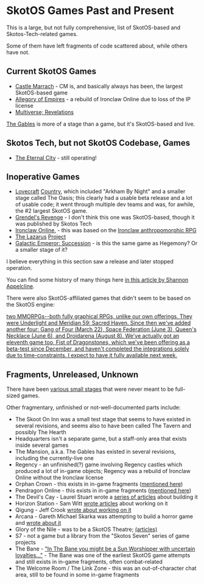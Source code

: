 # SkotOS Games Past and Present

This is a large, but not fully comprehensive, list of SkotOS-based and Skotos-Tech-related games.

Some of them have left fragments of code scattered about, while others have not.

## Current SkotOS Games

* [Castle Marrach](https://www.marrach.com/) - CM is, and basically always has been, the largest SkotOS-based game
* [Allegory of Empires](https://allegoryofempires.com/) - a rebuild of Ironclaw Online due to loss of the IP license
* [Multiverse; Revelations](https://home.multirev.net/)

[The Gables](https://gables.chattheatre.com) is more of a stage than a game, but it's SkotOS-based and live.

## Skotos Tech, but not SkotOS Codebase, Games

* [The Eternal City](https://www.eternalcitygame.com/) - still operating!

## Inoperative Games

* [Lovecraft](http://www.lovecraftcountry.com/comic/) [Country](https://www.skotos.net/about/pr/06292005.html), which included "Arkham By Night" and a smaller stage called The Oasis; this clearly had a usable beta release and a lot of usable code; it went through multiple dev teams and was, for awhile, the #2 largest SkotOS game.
* [Grendel's Revenge](https://www.skotos.net/about/pr/06122002.html) - I don't think this one was SkotOS-based, though it was published by Skotos Tech
* [Ironclaw Online,](https://www.skotos.net/about/pr/Nov28_2000.html) - this was based on the [Ironclaw anthropomorphic RPG](https://www.drivethrurpg.com/browse/pub/793/Sanguine-Productions/subcategory/3844_26150/Ironclaw)
* [The Lazarus](https://www.lazarus-project.net/) [Project](https://www.skotos.net/about/pr/01032007a.html)
* [Galactic Emperor: Succession](http://www.skotos.net/games/succession.html) - is this the same game as Hegemony? Or a smaller stage of it?

I believe everything in this section saw a release and later stopped operation.

You can find some history of many things here [in this article by Shannon Appelcline](https://www.skotos.net/articles/TTnT_47.shtml.html).

There were also SkotOS-affiliated games that didn't seem to be based on the SkotOS engine:

[two MMORPGs--both fully graphical RPGs, unlike our own offerings. They were Underlight and Meridian 59: Sacred Haven. Since then we've added another four: Gang of Four (March 22), Space Federation (June 3), Queen's Necklace (June 6), and Droidarena (August 8). We've actually got an eleventh game too, Fist of Dragonstones, which we've been offering as a beta-test since December, and haven't completed the integrations solely due to time-constraints. I expect to have it fully available next week.](https://www.skotos.net/articles/TTnT_/TTnT_139.phtml.html)

## Fragments, Unreleased, Unknown

There have been [various small stages](https://www.skotos.net/articles/TTnT_47.shtml.html) that were never meant to be full-sized games.

Other fragmentary, unfinished or not-well-documented parts include:

* The Skoot On Inn was a small test stage that seems to have existed in several revisions, and seems also to have been called The Tavern and possibly The Hearth
* Headquarters isn't a separate game, but a staff-only area that exists inside several games
* The Mansion, a.k.a. The Gables has existed in several revisions, including the currently-live one
* Regency - an unfinished(?) game involving Regency castles which produced a lot of in-game objects; Regency was a rebuild of Ironclaw Online without the Ironclaw license
* Orphan Crown - this exists in in-game fragments ([mentioned here](https://www.skotos.net/articles/TTnT_/TTnT_139.phtml.html))
* Pendragon Online - this exists in in-game fragments ([mentioned here](https://www.skotos.net/articles/TTnT_/TTnT_139.phtml.html))
* The Devil's Cay - Laurel Stuart wrote a [series of articles](http://www.skotos.net/articles/trenches.shtml.html) about building it
* Horizon Station - Sam Witt [wrote articles](http://www.skotos.net/articles/METASTATIC.shtml.html) about working on it
* Qigung - Jeff Crook [wrote about working on it](http://www.skotos.net/articles/EASTWIND.shtml.html)
* Arcana - Gareth Michael Skarka was attempting to build a horror game and [wrote about it](http://www.skotos.net/articles/SIGNALS.shtml.html)
* Glory of the Nile - was to be a SkotOS Theatre; [(articles)](http://www.skotos.net/articles/playing.shtml.html)
* S7 - not a game but a library from the "Skotos Seven" series of game projects
* The Bane - ["In The Bane you might be a Sun Worshipper with uncertain loyalties..."](https://www.skotos.net/storyplayers/introX.html) - The Bane was one of the earliest SkotOS game attempts and still exists in in-game fragments, often combat-related
* The Welcome Room / The Link Zone - this was an out-of-character chat area, still to be found in some in-game fragments
